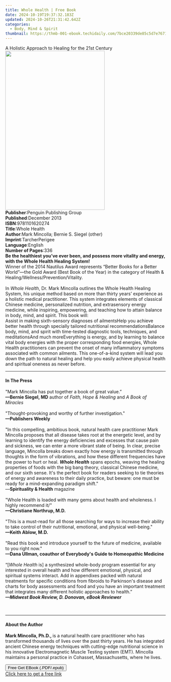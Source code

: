 ```yaml
---
title: Whole Health | Free Book
date: 2024-10-19T19:37:32.183Z
updated: 2024-10-26T21:31:42.642Z
categories:
  - Body, Mind & Spirit
thumbnail: https://thmb-001-ebook.techidaily.com/7bce20339de85c5d7e767122497b5e635dd7f3ef26d9a2267bac04df0462704c.jpg
---
```

<main id="book-container">
  <div class="flex flex-col">
    <div class="book-brief flex-1 py-6 px-4 sm:p-6 md:py-10 md:px-8">
      <!-- brief-->
      <div class="book-brief-main">
        A Holistic Approach to Healing for the 21st Century
      </div>
    </div>
    <div
      class="book-meta-info flex-1 grid gap-4 col-start-1 col-end-3 row-start-1 sm:mb-6 sm:grid-cols-4 lg:gap-6 lg:col-start-2 lg:row-end-6 lg:row-span-6 lg:mb-0"
    >
      <div
        class="book-meta-info-left place-content-center mt-4 p-4 text-sm leading-6 col-start-2 col-span-2 dark:text-slate-400"
      >
        <img
          class="w-full h-500 object-cover rounded-lg sm:h-255 sm:col-span-2 lg:col-span-full"
          src="https://img-001-ebook.techidaily.com/a779f6697eb1753412e3af88898a46662445be1a93901e49d7b0b19115f483c1.jpg"
          alt=""
          width="312"
          height="500"
        />
      </div>
      <div
        class="book-meta-info-right mt-2 col-start-1 row-start-2 col-span-3 self-center"
      >
        <!-- meta data  -->
        <div class="flex flex-col px-4 md:px-8">
          <div class="flex-1">
            <strong>Publisher</strong>:<span class="px-2"
              >Penguin Publishing Group</span
            >
          </div>
          <div class="flex-1">
            <strong>Published</strong>:<span class="px-2">December 2013</span>
          </div>
          <div class="flex-1">
            <strong>ISBN</strong>:<span class="px-2">9781101620274</span>
          </div>
          <div class="flex-1">
            <strong>Title</strong>:<span class="px-2">Whole Health</span>
          </div>
          <div class="flex-1">
            <strong>Author</strong>:<span class="px-2"
              >Mark Mincolla; Bernie S. Siegel (other)</span
            >
          </div>
          <div class="flex-1">
            <strong>Imprint</strong>:<span class="px-2">TarcherPerigee</span>
          </div>
          <div class="flex-1">
            <strong>Language</strong>:<span class="px-2">English</span>
          </div>
          <div class="flex-1">
            <strong>Number of Pages</strong>:<span class="px-2">336</span>
          </div>
        </div>
      </div>
    </div>
    <div class="book-description flex-1 py-6 px-4 sm:p-6 md:py-10 md:px-8">
      <div class="book-description-main">
        <div accordion-content="" id="description">
          <b
            >Be the healthiest you’ve ever been, and possess more vitality and
            energy, with the Whole Health Healing System!</b
          ><br />Winner of the 2014 Nautilus Award represents “Better Books for
          a Better World”—the Gold Award (Best Book of the Year) in the category
          of Health &amp; Healing/Wellness/Prevention/Vitality.<br /><br />In
          <i>Whole Health</i>, Dr. Mark Mincolla outlines the Whole Health
          Healing System, his unique method based on more than thirty years’
          experience as a holistic medical practitioner. This system integrates
          elements of classical Chinese medicine, personalized nutrition, and
          extrasensory energy medicine, while inspiring, empowering, and
          teaching how to attain balance in body, mind, and spirit. This book
          will:<br />Assist in making sixth-sensory diagnoses of ailmentsHelp
          you achieve better health through specially tailored nutritional
          recommendationsBalance body, mind, and spirit with time-tested
          diagnostic tools, techniques, and meditationsAnd much moreEverything
          is energy, and by learning to balance vital body energies with the
          proper corresponding food energies, Whole Health practitioners can
          prevent the onset of many inflammatory symptoms associated with common
          ailments. This one-of-a-kind system will lead you down the path to
          natural healing and help you easily achieve physical health and
          spiritual oneness as never before.
        </div>
        <div class="accordion-fader"></div>
      </div>
    </div>
    <div class="book-excerpts flex-1 py-6 px-4 sm:p-6 md:py-10 md:px-8">
      <!-- excerpts-->
      <div class="book-excerpts-main">
        <hr />
        <h4 class="placeholder placeholder-heading">
          <span>In The Press</span>
        </h4>
        <p>
          "Mark Mincolla has put together a book of great value.”<br /><b
            >—Bernie Siegel, MD</b
          >
          author of <i>Faith, Hope &amp; Healing</i> and
          <i>A Book of Miracles</i><br /><br />"Thought-provoking and worthy of
          further investigation."<br /><b>—Publishers Weekly</b><br /><br />"In
          this compelling, ambitious book, natural health care practitioner Mark
          Mincolla proposes that all disease takes root at the energetic level,
          and by learning to identify the energy deficiencies and excesses that
          cause pain and sickness, we can enter a more vibrant state of being.
          In clear, precise language, Mincolla breaks down exactly how energy is
          transmitted through thoughts in the form of vibrations, and how these
          different frequencies have the power to hurt or heal.
          <b><i>Whole Health</i></b> spans epochs, weaving the healing
          properties of foods with the big bang theory, classical Chinese
          medicine, and our sixth sense. It's the perfect book for readers
          seeking to tie theories of energy and awareness to their daily
          practice, but beware: one must be ready for a mind-expanding paradigm
          shift."<br />—<b>Spirituality &amp; Health</b>
          magazine<br /><br />"Whole Health is loaded with many gems about
          health and wholeness. I highly recommend it/"<br /><b
            >—Christiane Northrup, M.D.</b
          ><br /><br />"This is a must-read for all those searching for ways to
          increase their ability to take control of their nutritional,
          emotional, and physical well-being."<br /><b>—Keith Ablow, M.D.</b
          ><br /><br />"Read this book and introduce yourself to the future of
          medicine, available to you right now."<br /><b
            >—Dana Ullman, coauthor of Everybody's Guide to Homeopathic
            Medicine</b
          ><br /><br />“[<i>Whole Health</i> is] a synthesized whole-body
          program essential for any interested in overall health and how
          different emotional, physical, and spiritual systems interact. Add in
          appendixes packed with natural treatments for specific conditions from
          fibroids to Parkinson's disease and charts for body assessments and
          food and you have an important treatment that integrates many
          different holistic approaches to health.”<br /><b
            ><b><i>—Midwest Book Review, D. Donovan, eBook Reviewer</i></b></b
          ><br /><br />&nbsp;<br />
        </p>
      </div>
    </div>
    <div class="book-about-author flex-1 py-6 px-4 sm:p-6 md:py-10 md:px-8">
      <!-- about author-->
      <div class="book-main-author-main">
        <hr />
        <h4 class="placeholder placeholder-heading">
          <span>About the Author</span>
        </h4>
        <p>
          <b>Mark Mincolla, Ph.D., </b>is a natural health care practitioner who
          has transformed thousands of lives over the past thirty years. He has
          integrated ancient Chinese energy techniques with cutting-edge
          nutritional science in his innovative Electromagnetic Muscle Testing
          system (EMT). Mincolla maintains a personal practice in Cohasset,
          Massachusetts, where he lives.
        </p>
      </div>
    </div>
    <div class="book-free-get flex-1 py-6 px-4 sm:p-6 md:py-10 md:px-8">
      <button
        id="btn-free-get"
        class="bg-blue-500 hover:bg-blue-700 text-white font-bold py-2 px-4 rounded"
      >
        Free Get EBook (.PDF/.epub)
      </button>
      <div id="countdown-display" class="px-2 text-lg mt-2"></div>
      <a
        id="free-link"
        class="hidden bg-blue-500 hover:bg-blue-700 text-white font-bold py-2 px-4 rounded"
        href="https://www.ebooks.com/en-us/book/1219168/whole-health/mark-mincolla/"
        target="_blank"
        >Click here to get a free link</a
      >
    </div>
    <script>
      let countdownTime = 0;
      let countdownInterval = null;
      document
        .getElementById('btn-free-get')
        .addEventListener('click', startCountdown);
      function startCountdown() {
        countdownTime = new Date().getTime() + 60000 * 3;
        countdownInterval = setInterval(updateCountdown, 1000);
        document.getElementById('btn-free-get').disabled = true;
        document
          .getElementById('btn-free-get')
          .classList.add('bg-gray-500', 'cursor-not-allowed');
      }
      function updateCountdown() {
        let currentTime = new Date().getTime();
        let timeLeft = countdownTime - currentTime;
        let secondsLeft = Math.floor(timeLeft / 1000);
        document.getElementById('countdown-display').innerHTML =
          `Remaining time: ${secondsLeft} seconds.`;
        if (secondsLeft <= 0) {
          clearInterval(countdownInterval);
          document.getElementById('btn-free-get').classList.add('hidden');
          document.getElementById('free-link').classList.remove('hidden');
          document.getElementById('countdown-display').innerHTML = '';
        }
      }
    </script>
  </div>
</main>

<ins class="adsbygoogle"
      style="display:block"
      data-ad-client="ca-pub-7571918770474297"
      data-ad-slot="8358498916"
      data-ad-format="auto"
      data-full-width-responsive="true"></ins>
    